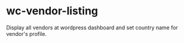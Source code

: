 # wc-vendor-listing
Display all vendors at wordpress dashboard and set country name for vendor's profile.
